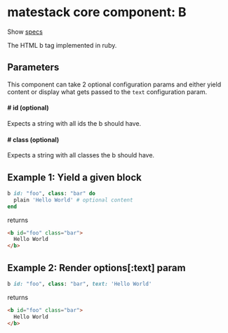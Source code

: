 # matestack core component: B

Show [specs](/spec/usage/components/b_spec.rb)

The HTML b tag implemented in ruby.

## Parameters

This component can take 2 optional configuration params and either yield content or display what gets passed to the `text` configuration param.

#### # id (optional)
Expects a string with all ids the b should have.

#### # class (optional)
Expects a string with all classes the b should have.

## Example 1: Yield a given block

```ruby
b id: "foo", class: "bar" do
  plain 'Hello World' # optional content
end
```

returns

```html
<b id="foo" class="bar">
  Hello World
</b>
```

## Example 2: Render options[:text] param

```ruby
b id: "foo", class: "bar", text: 'Hello World'
```

returns

```html
<b id="foo" class="bar">
  Hello World
</b>
